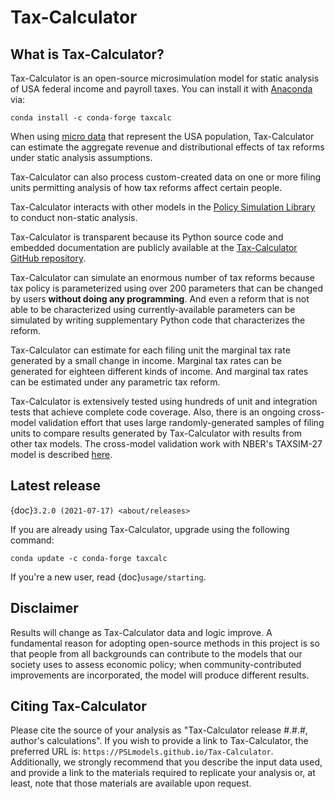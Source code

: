 Tax-Calculator
==============

## What is Tax-Calculator?

Tax-Calculator is an open-source microsimulation model for static analysis of
USA federal income and payroll taxes.
You can install it with [Anaconda](https://www.anaconda.com/products/individual)
via:

```
conda install -c conda-forge taxcalc
```

When using
[micro data](https://github.com/PSLmodels/taxdata#about-taxdata-repository)
that represent the USA population, Tax-Calculator can estimate the aggregate
revenue and distributional effects of tax reforms under static analysis
assumptions.

Tax-Calculator can also process custom-created data on one or more filing
units permitting analysis of how tax reforms affect certain people.

Tax-Calculator interacts with other models in the
[Policy Simulation Library](https://www.pslmodels.org/) to conduct non-static
analysis.

Tax-Calculator is transparent because its Python source code and embedded
documentation are publicly available at the
[Tax-Calculator GitHub repository](https://github.com/PSLmodels/Tax-Calculator).

Tax-Calculator can simulate an enormous number of tax reforms because tax policy
is parameterized using over 200 parameters that can be changed by users
**without doing any programming**.
And even a reform that is not able to be characterized using
currently-available parameters can be simulated by writing supplementary Python
code that characterizes the reform.

Tax-Calculator can estimate for each filing unit the marginal tax rate
generated by a small change in income.
Marginal tax rates can be generated for eighteen different kinds of income.
And marginal tax rates can be estimated under any parametric tax reform.

Tax-Calculator is extensively tested using hundreds of unit and integration
tests that achieve complete code coverage.
Also, there is an ongoing cross-model validation effort that uses large
randomly-generated samples of filing units to compare results generated by
Tax-Calculator with results from other tax models.
The cross-model validation work with NBER's TAXSIM-27 model is described
[here](https://github.com/PSLmodels/Tax-Calculator/blob/master/taxcalc/validation/taxsim27/README.md#validation-of-tax-calculator-against-internet-taxsim-27).

## Latest release

{doc}`3.2.0 (2021-07-17) <about/releases>`

If you are already using Tax-Calculator, upgrade using the following command:

```
conda update -c conda-forge taxcalc
```

If you're a new user, read {doc}`usage/starting`.

## Disclaimer

Results will change as Tax-Calculator data and logic improve.
A fundamental reason for adopting open-source methods in this project is so
that people from all backgrounds can contribute to the models that our society
uses to assess economic policy; when community-contributed improvements are
incorporated, the model will produce different results.

## Citing Tax-Calculator

Please cite the source of your analysis as
"Tax-Calculator release #.#.#, author's calculations".
If you wish to provide a link to Tax-Calculator, the preferred URL is:
`https://PSLmodels.github.io/Tax-Calculator`.
Additionally, we strongly recommend that you describe the input data used,
and provide a link to the materials required to replicate your analysis or,
at least, note that those materials are available upon request.
